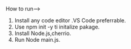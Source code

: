 How to run-->
1) Install any code editor .VS Code preferrable.
2) Use npm init -y ti initalize pakage.
3) Install Node.js,cherrio.
4) Run Node main.js.
